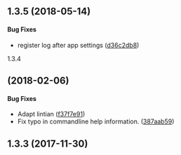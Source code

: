 <a name="1.3.5"></a>
## 1.3.5 (2018-05-14)


#### Bug Fixes

*   register log after app settings ([d36c2db8](https://github.com/linuxdeepin/deepin-shortcut-viewer/commit/d36c2db87eb8e11ae32c8eb8f9672f25707f7512))



<a name="">1.3.4</a>
##  (2018-02-06)


#### Bug Fixes

*   Adapt lintian ([f37f7e91](https://github.com/linuxdeepin/deepin-shortcut-viewer/commit/f37f7e9121de02fa0cc2cb48e3049e00f37fc095))
*   Fix typo in commandline help information. ([387aab59](https://github.com/linuxdeepin/deepin-shortcut-viewer/commit/387aab5901bdb9a975c607da9987e3bffba0c0a0))



<a name=""></a>
## 1.3.3 (2017-11-30)




